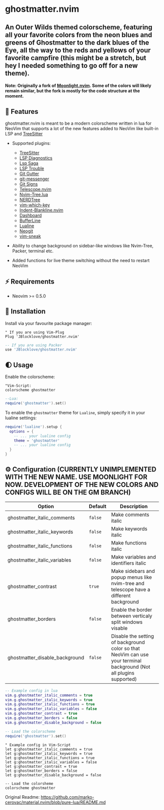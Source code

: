 # ghostmatter.nvim

## An Outer Wilds themed colorscheme, featuring all your favorite colors from the neon blues and greens of Ghostmatter to the dark blues of the Eye, all the way to the reds and yellows of your favorite campfire (this might be a stretch, but hey I needed something to go off for a new theme).

#### Note: Originally a fork of [Moonlight.nvim](https://github.com/shaunsingh/moonlight.nvim). Some of the colors will likely remain similar, but the fork is mostly for the code structure at the moment.

## 🌠 Features

ghostmatter.nvim is meant to be a modern colorscheme written in lua for NeoVim that supports a lot of the new features
added to NeoVim like built-in LSP and [TreeSitter](https://github.com/nvim-treesitter/nvim-treesitter)

+ Supported plugins:
    + [TreeSitter](https://github.com/nvim-treesitter/nvim-treesitter)
    + [LSP Diagnostics](https://neovim.io/doc/user/lsp.html)
    + [Lsp Saga](https://github.com/glepnir/lspsaga.nvim)
    + [LSP Trouble](https://github.com/folke/lsp-trouble.nvim)
    + [Git Gutter](https://github.com/airblade/vim-gitgutter)
    + [git-messenger](https://github.com/rhysd/git-messenger.vim)
    + [Git Signs](https://github.com/lewis6991/gitsigns.nvim)
    + [Telescope.nvim](https://github.com/nvim-telescope/telescope.nvim)
    + [Nvim-Tree.lua](https://github.com/kyazdani42/nvim-tree.lua)
    + [NERDTree](https://github.com/preservim/nerdtree)
    + [vim-which-key](https://github.com/liuchengxu/vim-which-key)
    + [Indent-Blankline.nvim](https://github.com/lukas-reineke/indent-blankline.nvim)
    + [Dashboard](https://github.com/glepnir/dashboard-nvim)
    + [BufferLine](https://github.com/akinsho/nvim-bufferline.lua)
    + [Lualine](https://github.com/hoob3rt/lualine.nvim)
    + [Neogit](https://github.com/TimUntersberger/neogit)
    + [vim-sneak](https://github.com/justinmk/vim-sneak)

+ Ability to change background on sidebar-like windows like Nvim-Tree, Packer, terminal etc.

+ Added functions for live theme switching without the need to restart NeoVim

## ⚡️ Requirements

+ Neovim >= 0.5.0

## 🌙 Installation

Install via your favourite package manager:
```vim
" If you are using Vim-Plug
Plug 'JBlocklove/ghostmatter.nvim'
```

```lua
-- If you are using Packer
use 'JBlocklove/ghostmatter.nvim'
```

## 🌓 Usage

Enable the colorscheme:
```vim
"Vim-Script:
colorscheme ghostmatter
```

```lua
--Lua:
require('ghostmatter').set()
```

To enable the `ghostmatter` theme for `Lualine`, simply specify it in your lualine settings:

```lua
require('lualine').setup {
  options = {
    -- ... your lualine config
    theme = 'ghostmatter'
    -- ... your lualine config
  }
}
```

## ⚙️ Configuration (CURRENTLY UNIMPLEMENTED WITH THE NEW NAME. USE MOONLIGHT FOR NOW. DEVELOPMENT OF THE NEW COLORS AND CONFIGS WILL BE ON THE GM BRANCH)


| Option                              | Default     | Description                                                                                                                                                     |
| ----------------------------------- | ----------- | --------------------------------------------------------------------------------------------------------------------------------------------------------------- |
| ghostmatter_italic_comments            | `false`     | Make comments italic                                                                                                                                            |
| ghostmatter_italic_keywords            | `false`     | Make keywords italic                                                                                                                                            |
| ghostmatter_italic_functions           | `false`     | Make functions italic                                                                                                                                           |
| ghostmatter_italic_variables           | `false`     | Make variables and identifiers italic                                                                                                                           |
| ghostmatter_contrast                   | `true`      | Make sidebars and popup menus like nvim-tree and telescope have a different background                                                                                       |
| ghostmatter_borders                    | `false`     | Enable the border between verticaly split windows visable
| ghostmatter_disable_background         | `false`     | Disable the setting of background color so that NeoVim can use your terminal background (Not all plugins supported)

```lua
-- Example config in lua
vim.g.ghostmatter_italic_comments = true
vim.g.ghostmatter_italic_keywords = true
vim.g.ghostmatter_italic_functions = true
vim.g.ghostmatter_italic_variables = false
vim.g.ghostmatter_contrast = true
vim.g.ghostmatter_borders = false
vim.g.ghostmatter_disable_background = false

-- Load the colorscheme
require('ghostmatter').set()
```

```vim
" Example config in Vim-Script
let g:ghostmatter_italic_comments = true
let g:ghostmatter_italic_keywords = true
let g:ghostmatter_italic_functions = true
let g:ghostmatter_italic_variables = false
let g:ghostmatter_contrast = true
let g:ghostmatter_borders = false
let g:ghostmatter_disable_background = false

-- Load the colorsheme
colorscheme ghostmatter
```

Original Readme: https://github.com/marko-cerovac/material.nvim/blob/pure-lua/README.md

